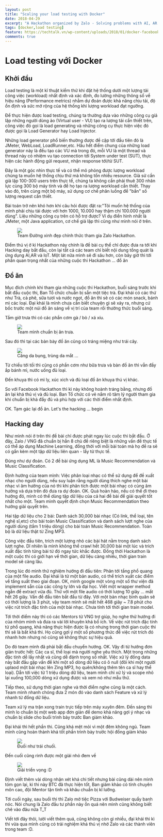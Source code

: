 ```yaml
---
layout: post
title: "Scaling your load testing with Docker"
date: 2018-04-29
excerpt: "A Hackathon organized by Zalo - Solving problems with AI, AR and IoT"
tags: [docker,load testing]
feature: https://techtalk.vn/wp-content/uploads/2018/01/docker-facebook-696x364.png
comments: true
---
```


# Load testing với Docker

## Khởi đầu

Load testing là một kĩ thuật kiểm thử khi đặt hệ thống dưới một lượng tải công việc (workload) nhất định và xác định, đo lường những thông số về hiệu năng (Performance metrics) nhằm dự đoán được khả năng chịu tải, độ ổn định và sức mở rộng của hệ thống khi lượng workload đạt ngưỡng.

Để thực hiện được load testing, chúng ta thường dựa vào những công cụ giả lập những người dùng ảo (Virtual user - VU) tạo ra lượng tải cần thiết trên, công việc đó gọi là load generating và những công cụ thực hiện việc đó được gọi là Load Generator hay Load Injector. 

Những load generator phổ biến thường được đề cập tới đầu tiên đó là JMeter, WebLoad, LoadRunner,etc. Hầu hết điểm chung của những load generator này là đều tạo các VU mà trong đó, mỗi VU là một thread và thread này có nhiệm vu tạo connection tới System under test (SUT), thực hiện các hành động gửi request, nhận response tới/từ SUT. 

Đây là một góc nhìn thực tế và có thể mô phỏng được lượng workload chúng ta muốn hệ thống chịu thử mà không tốn nhiều resource. Giả sử cần giả lập 100-300 users trên thực tế, chúng ta không cần phải thuê 300 nhân lực cùng 300 bộ máy tính và để họ tạo ra lượng workload cần thiết. Thay vào đó, trên cùng một bộ máy, sử dụng cơ chế phân luồng để "bắn" số lượng request cần thiết. 

Bài toán trở nên khó hơn khi câu hỏi được đặt ra:"Tôi muốn hệ thống của mình phải chịu tải được với hơn 1000, 10.000 hay thậm chí 100.000 người dùng". Liệu những công cụ trên có hỗ trợ được? Ví dụ điển hình nhất là JMeter, một Java application, cơ chế giả lập thì cũng như mình nói ở trên.




<figure>
	<img src="https://i.imgur.com/fTgPOdl.jpg">
	<figcaption>Team Đường xinh đẹp chính thức tham gia Zalo Hackathon.</figcaption>
</figure>

Điểm thú vị ở kì Hackathon này chính là đề bài cụ thể chỉ được đưa ra tới khi Hacking day bắt đầu, còn lại tất cả các team chỉ biết nội dung tổng quát là ứng dụng AI,AR và IoT. Một lát nữa mình sẽ đi sâu hơn, còn bây giờ thì tới phần quan trọng nhất của những cuộc thi Hackathon ... đồ ăn

## Đồ ăn

Mục đích chính khi tham gia những cuộc thi Hackathon, buổi sáng trước khi bắt đầu cuộc thi, Ban Tổ chức chuẩn bị sẵn một tiệc trà. Đại khái có các thứ như Trà, cà phê, sữa tươi và nước ngọt, đồ ăn thì sẽ có các món snack, bánh mì các loại. Đại khái là mình chưa cần biết chuyện gì sẽ xảy ra, nhưng cứ bốc trước một núi đồ ăn sáng về vị trí của team rồi thưởng thức buổi sáng.

Tầm giờ trưa thì có các phần cơm gà / bò / xá xíu. 

<figure>
	<img src="https://i.imgur.com/FDKm0aR.jpg">
	<figcaption>Team mình chuẩn bị ăn trưa.</figcaption>
</figure>

Sau đó thì tại các bàn bày đồ ăn cũng có tráng miệng như trái cây.

<figure>
	<img src="https://i.imgur.com/EY2gOnt.jpg">
	<figcaption>Căng da bụng, trùng da mắt ...</figcaption>
</figure>

Từ chiều tới tối thì cũng có phần cơm như bữa trưa và bàn đồ ăn thì vẫn đầy ắp bánh mì, nước uống đủ loại.

Đến khuya thì có mì ly, xúc xich và đủ loại đồ ăn khuya thú vị khác.

So với Facebook Hackathon thì kì này không hoành tráng bằng, nhưng đồ ăn lại khá thú vị và đủ loại. Ban Tổ chức có vẻ nắm rõ tâm lý người tham gia khi chuẩn bị khá đầy đủ và phù hợp với các thời điểm nhất định.

OK. Tạm gác lại đồ ăn. Let's the hacking ... begin

## Hacking day

Như mình nói ở trên thì đề bài chỉ được phát ngay lúc cuộc thi bắt đầu. Ở đây, Zalo / VNG đã chuẩn bị hẳn 8 chủ đề riêng biệt là những vấn đề thực tế có thể áp dụng Machine Learning, đồng thời với mỗi bài toán mà họ đề ra sẽ có gắn kèm một tập dữ liệu liên quan - lấy từ thực tế. 

Đúng như dự đoán. Có 2 đề bài ứng dụng ML là Music Recommendation và Music Classification. 

Định hướng của team mình: Việc phân loại nhạc có thể sử dụng để đề xuất nhạc cho người dùng, nếu suy luận rằng người dùng thích nghe một bài nhạc vì âm hưởng của nó thì khi phân tích được một bài nhạc có cùng âm hưởng và dựa trên đó đưa ra dự đoán. OK. Quá hoàn hảo, nếu có thể đi theo hướng đó, mình có thể dùng tập dữ liệu của cả hai đề bài để giải quyết tốt nhất cho một. Team mình quyết định chọn Music Recommendation theo hướng giải quyết trên.

Hai tập dữ liệu cho 2 bài: Danh sách 30,000 bài nhạc (Có link, thể loại, tên nghệ sĩ,etc) cho bài toán Music Classification và danh sách lượt nghe của người dùng (tầm 1 triệu dòng) cho bài toán Music Recommendation. Toàn bộ là dữ liệu thật từ Zing MP3. 

Công việc đầu tiên, trích một lượng nhỏ các bài hát nằm trong danh sách lượt nghe. Dĩ nhiên là mình không thể crawl hết 30,000 bài một lúc và trích xuất đặc tính từng bài từ đó ngay tức khắc được. Đồng thời Hackathon là một cuộc thi có giới hạn về thời gian, dữ liệu càng nhiều, thời gian train model sẽ càng lâu. 

Trong lúc đó mình thử nghiệm hướng đi đầu tiên: Phân tới tầng phổ quang của một file audio. Đại khái là từ một bản audio, có thể trích xuất các điểm về tầng suất theo giai đoạn. OK, mình google một vòng một số thư viện đã implement sẵn của các công ty lớn và đại học. Viết một wrapper method ngắn để extract vừa đủ. Thử với một file audio có thời lượng 10 giây ... mất hết 26 giây. Vấn đề đầu tiên bắt đầu từ đây. Với một bản nhạc bình quân sẽ có thời lượng là 3 phút, vậy team mình sẽ mất hết 468 giây ~ 7.8 phút cho việc rút trích đặc tính của một bài nhạc. Chưa tính tới thời gian train model.

Tới thời điểm này thì có các Mentors từ VNG trợ giúp, họ nghe thử hướng đi của nhóm mình và đưa ra vài lời khuyên khá bổ ích. Về việc rút trích đặc tính từ phổ quang, khả năng thực hiện được là có nhưng trong thời gian cuộc thi thì sẽ là bất khả thi. Họ cũng gợi ý một số phương thức để việc rút trích đó nhanh hơn nhưng nó cũng sẽ không thực sự hiệu quả.

Do đó team mình đã phải bắt đầu chuyển hướng. OK. Vậy đi từ hướng đơn giản trước hết: Các ca sĩ, thể loại mà người nghe yêu thích. Một trong những đặc tính dễ lấy nhất và cũng dễ đánh trọng số nhất. Việc xử lý đống data này bắt đầu gặp vấn đề khi một số dòng dữ liệu có ô null (đôi khi một người uplaod một bài nhạc lên Zing MP3, họ quên/không thêm tên ca sĩ hay thể loại). Dẫn tới việc từ 1 triệu dòng dữ liệu, team mình chỉ xử lý và scope nhỏ lại xuống 100,000 dòng xử dụng được và xem nó như mẫu thử.

Tiếp theo, sử dụng thời gian nghe và thời điểm nghe cũng là một cách. Team mình nhanh chóng đưa 2 món đó vào danh sách Feature và xử lý nhanh từ đống dữ liệu.

Team xử lý ma trận xong train trực tiếp trên máy xuyên đêm. Đến sáng thì mình lo chuẩn bị một web app đơn giản để demo khả năng gợi ý nhạc và chuẩn bị slide cho buổi trình bày trước Ban giám khảo.

Đại khái thì hết phần thi. Cũng khá mệt mỏi vì một đêm không ngủ. Team mình cũng hoàn thành khá tốt phần trình bày trước hội đồng giảm khảo

<figure>
	<img src="https://i.imgur.com/3okk2GJ.jpg">
	<figcaption>Đuối như trái chuối.</figcaption>
</figure>

Đến cuối cũng rinh được một giải nhỏ đem về

<figure>
	<img src="https://i.imgur.com/GOXnrIf.jpg">
	<figcaption>Giải triển vọng :D</figcaption>
</figure>

Định viết thêm vài dòng nhận xét khá chi tiết nhưng bài cũng dài nên mình tóm gọn lại, kì thi này BTC đã thực hiện tốt, Ban giám khảo có tính chuyên môn cao, đội Mentor tận tình và khâu chuẩn bị kĩ lưỡng.

Tới cuối ngày, sau buổi thi thì Zalo mở tiệc Pizza với Budweiser quẩy banh nóc. Nói chung là Zalo đầu tư phần này ổn quá nên mình cũng không biết chê vào đâu nữa T_T

Viết tới đây thôi, lười viết thêm quá, cũng không còn gì nhiều, đại khái thì kì thi vừa qua mình cũng có trải nghiệm khá thú vị nhờ Zalo và các thành viên trong team :D.